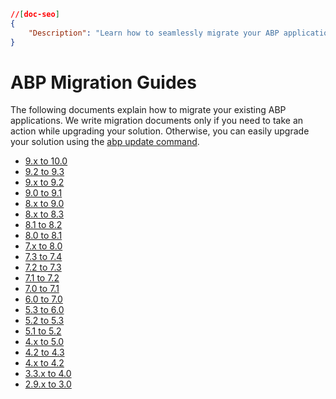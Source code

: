 ```json
//[doc-seo]
{
    "Description": "Learn how to seamlessly migrate your ABP applications between versions with step-by-step guides to ensure a smooth upgrade process."
}
```

# ABP Migration Guides

The following documents explain how to migrate your existing ABP applications. We write migration documents only if you need to take an action while upgrading your solution. Otherwise, you can easily upgrade your solution using the [abp update command](../upgrading.md).

- [9.x to 10.0](abp-10-0.md)
- [9.2 to 9.3](abp-9-3.md)
- [9.x to 9.2](abp-9-2.md)
- [9.0 to 9.1](abp-9-1.md)
- [8.x to 9.0](abp-9-0.md)
- [8.x to 8.3](abp-8-3.md)
- [8.1 to 8.2](abp-8-2.md)
- [8.0 to 8.1](abp-8-1.md)
- [7.x to 8.0](abp-8-0.md)
- [7.3 to 7.4](abp-7-4.md)
- [7.2 to 7.3](abp-7-3.md)
- [7.1 to 7.2](abp-7-2.md)
- [7.0 to 7.1](abp-7-1.md)
- [6.0 to 7.0](abp-7-0.md)
- [5.3 to 6.0](abp-6-0.md)
- [5.2 to 5.3](abp-5-3.md)
- [5.1 to 5.2](abp-5-2.md)
- [4.x to 5.0](abp-5-0.md)
- [4.2 to 4.3](abp-4-3.md)
- [4.x to 4.2](abp-4-2.md)
- [3.3.x to 4.0](abp-4-0.md)
- [2.9.x to 3.0](../../framework/ui/angular/migration-guide-v3.md)
